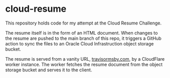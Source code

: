 # cloud-resume

This repository holds code for my attempt at the Cloud Resume Challenge. 

The resume itself is in the form of an HTML document. When changes to the resume are pushed to the main branch of this repo, it triggers a GitHub action to sync the files to an Oracle Cloud Infrastruction object storage bucket.

The resume is served from a vanity URL, [travisormsby.com](https://travisormsby.com), by a CloudFlare worker instance. The worker fetches the resume document from the object storage bucket and serves it to the client.
